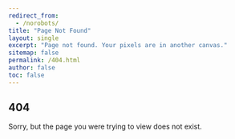 ```yaml
---
redirect_from:
  - /norobots/
title: "Page Not Found"
layout: single
excerpt: "Page not found. Your pixels are in another canvas."
sitemap: false
permalink: /404.html
author: false
toc: false
---
```


## 404

Sorry, but the page you were trying to view does not exist. 

